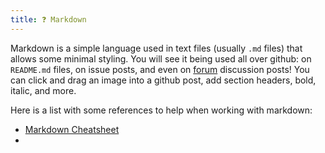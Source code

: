 ```yaml
---
title: ❓ Markdown
---
```

Markdown is a simple language used in text files (usually `.md` files) that allows some minimal styling. You will see it being used all over github: on `README.md` files, on issue posts, and even on [forum](https://community.quantumland.art/forum) discussion posts! You can click and drag an image into a github post, add section headers, bold, italic, and more.

Here is a list with some references to help when working with markdown:
- [Markdown Cheatsheet](https://github.com/adam-p/markdown-here/wiki/Markdown-Cheatsheet)
- 